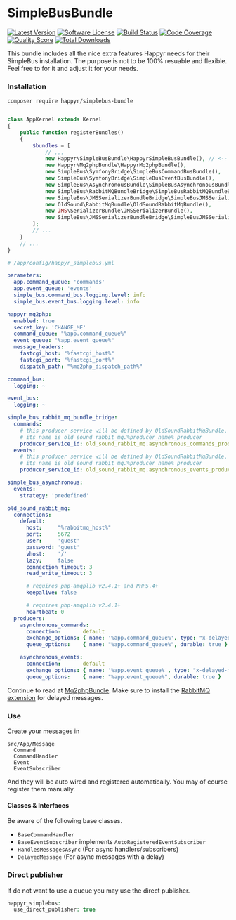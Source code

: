 # SimpleBusBundle

[![Latest Version](https://img.shields.io/github/release/Happyr/SimpleBusBundle.svg?style=flat-square)](https://github.com/Happyr/SimpleBusBundle/releases)
[![Software License](https://img.shields.io/badge/license-MIT-brightgreen.svg?style=flat-square)](LICENSE)
[![Build Status](https://img.shields.io/travis/Happyr/SimpleBusBundle.svg?style=flat-square)](https://travis-ci.org/Happyr/SimpleBusBundle)
[![Code Coverage](https://img.shields.io/scrutinizer/coverage/g/Happyr/SimpleBusBundle.svg?style=flat-square)](https://scrutinizer-ci.com/g/Happyr/SimpleBusBundle)
[![Quality Score](https://img.shields.io/scrutinizer/g/Happyr/SimpleBusBundle.svg?style=flat-square)](https://scrutinizer-ci.com/g/Happyr/SimpleBusBundle)
[![Total Downloads](https://img.shields.io/packagist/dt/happyr/simplebus-bundle.svg?style=flat-square)](https://packagist.org/packages/happyr/simplebus-bundle)


This bundle includes all the nice extra features Happyr needs for their SimpleBus installation. The purpose is not to be
100% resuable and flexible. Feel free to for it and adjust it for your needs. 

### Installation

```
composer require happyr/simplebus-bundle
```

```php

class AppKernel extends Kernel
{
    public function registerBundles()
    {
        $bundles = [
            // ...
            new Happyr\SimpleBusBundle\HappyrSimpleBusBundle(), // <-- Make sure this is before the SimpleBusBrige bundles. 
            new Happyr\Mq2phpBundle\HappyrMq2phpBundle(),
            new SimpleBus\SymfonyBridge\SimpleBusCommandBusBundle(),
            new SimpleBus\SymfonyBridge\SimpleBusEventBusBundle(),
            new SimpleBus\AsynchronousBundle\SimpleBusAsynchronousBundle(),
            new SimpleBus\RabbitMQBundleBridge\SimpleBusRabbitMQBundleBridgeBundle(),
            new SimpleBus\JMSSerializerBundleBridge\SimpleBusJMSSerializerBundleBridgeBundle(),
            new OldSound\RabbitMqBundle\OldSoundRabbitMqBundle(),
            new JMS\SerializerBundle\JMSSerializerBundle(),
            new SimpleBus\JMSSerializerBundleBridge\SimpleBusJMSSerializerBundleBridgeBundle(),
        ];
        // ...
    }
    // ...
}
```

```yaml
# /app/config/happyr_simplebus.yml

parameters:
  app.command_queue: 'commands'
  app.event_queue: 'events'
  simple_bus.command_bus.logging.level: info
  simple_bus.event_bus.logging.level: info

happyr_mq2php:
  enabled: true
  secret_key: 'CHANGE_ME'
  command_queue: "%app.command_queue%"
  event_queue: "%app.event_queue%"
  message_headers:
    fastcgi_host: "%fastcgi_host%"
    fastcgi_port: "%fastcgi_port%"
    dispatch_path: "%mq2php_dispatch_path%"

command_bus:
  logging: ~

event_bus:
  logging: ~

simple_bus_rabbit_mq_bundle_bridge:
  commands:
    # this producer service will be defined by OldSoundRabbitMqBundle,
    # its name is old_sound_rabbit_mq.%producer_name%_producer
    producer_service_id: old_sound_rabbit_mq.asynchronous_commands_producer
  events:
    # this producer service will be defined by OldSoundRabbitMqBundle,
    # its name is old_sound_rabbit_mq.%producer_name%_producer
    producer_service_id: old_sound_rabbit_mq.asynchronous_events_producer

simple_bus_asynchronous:
  events:
    strategy: 'predefined'

old_sound_rabbit_mq:
  connections:
    default:
      host:     "%rabbitmq_host%"
      port:     5672
      user:     'guest'
      password: 'guest'
      vhost:    '/'
      lazy:     false
      connection_timeout: 3
      read_write_timeout: 3

      # requires php-amqplib v2.4.1+ and PHP5.4+
      keepalive: false

      # requires php-amqplib v2.4.1+
      heartbeat: 0
  producers:
    asynchronous_commands:
      connection:       default
      exchange_options: { name: '%app.command_queue%', type: "x-delayed-message", arguments: {"x-delayed-type": ["S","direct"]} }
      queue_options:    { name: "%app.command_queue%", durable: true }

    asynchronous_events:
      connection:       default
      exchange_options: { name: '%app.event_queue%', type: "x-delayed-message", arguments: {"x-delayed-type": ["S","direct"]} }
      queue_options:    { name: "%app.event_queue%", durable: true }
```

Continue to read at [Mq2phpBundle](https://github.com/Happyr/Mq2phpBundle). Make sure to install the [RabbitMQ extension](https://github.com/rabbitmq/rabbitmq-delayed-message-exchange)
for delayed messages. 

### Use

Create your messages in 
```
src/App/Message
  Command
  CommandHandler
  Event
  EventSubscriber
```
And they will be auto wired and registered automatically. You may of course register them manually. 

#### Classes & Interfaces

Be aware of the following base classes. 

* `BaseCommandHandler`   
* `BaseEventSubscriber` implements `AutoRegisteredEventSubscriber`
* `HandlesMessagesAsync` (For async handlers/subscribers)
* `DelayedMessage` (For async messages with a delay)

### Direct publisher

If do not want to use a queue you may use the direct publisher.

```php
happyr_simplebus:
  use_direct_publisher: true

```

